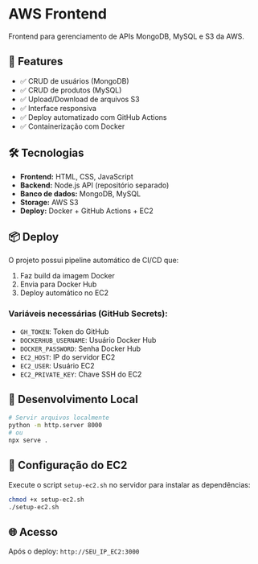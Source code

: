 # AWS Frontend

Frontend para gerenciamento de APIs MongoDB, MySQL e S3 da AWS.

## 🚀 Features

- ✅ CRUD de usuários (MongoDB)
- ✅ CRUD de produtos (MySQL) 
- ✅ Upload/Download de arquivos S3
- ✅ Interface responsiva
- ✅ Deploy automatizado com GitHub Actions
- ✅ Containerização com Docker

## 🛠️ Tecnologias

- **Frontend:** HTML, CSS, JavaScript
- **Backend:** Node.js API (repositório separado)
- **Banco de dados:** MongoDB, MySQL
- **Storage:** AWS S3
- **Deploy:** Docker + GitHub Actions + EC2

## 📦 Deploy

O projeto possui pipeline automático de CI/CD que:

1. Faz build da imagem Docker
2. Envia para Docker Hub
3. Deploy automático no EC2

### Variáveis necessárias (GitHub Secrets):

- `GH_TOKEN`: Token do GitHub
- `DOCKERHUB_USERNAME`: Usuário Docker Hub
- `DOCKER_PASSWORD`: Senha Docker Hub  
- `EC2_HOST`: IP do servidor EC2
- `EC2_USER`: Usuário EC2
- `EC2_PRIVATE_KEY`: Chave SSH do EC2

## 🔧 Desenvolvimento Local

```bash
# Servir arquivos localmente
python -m http.server 8000
# ou
npx serve .
```

## 📝 Configuração do EC2

Execute o script `setup-ec2.sh` no servidor para instalar as dependências:

```bash
chmod +x setup-ec2.sh
./setup-ec2.sh
```

## 🌐 Acesso

Após o deploy: `http://SEU_IP_EC2:3000`

<!-- Pipeline configurado e pronto para deploy -->
